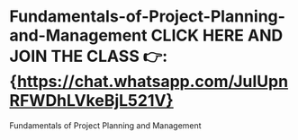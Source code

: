 # Fundamentals-of-Project-Planning-and-Management CLICK HERE AND JOIN THE CLASS 👉: {https://chat.whatsapp.com/JuIUpnRFWDhLVkeBjL521V}
Fundamentals of Project Planning and Management
